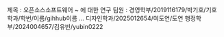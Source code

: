 제목 : 오픈소스소프트웨어 ~ 에 대한 연구
팀원 :
경영학부/2019116179/박기호/기호
학과/학번/이름/gihhub이름
...
디자인학과/2025012654/여도연/도연
행정학부/2024004657/김유빈/yubin0222
